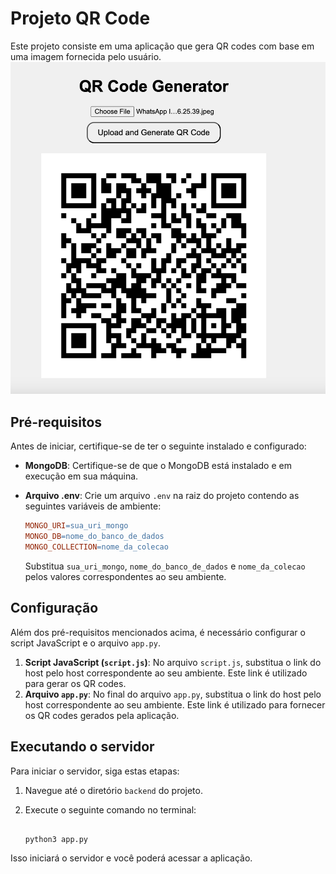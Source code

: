 # Projeto QR Code

Este projeto consiste em uma aplicação que gera QR codes com base em uma imagem fornecida pelo usuário.
![screenshot](backend/temp/Screenshot_2024-06-25_at_14.25.00.png)

## Pré-requisitos

Antes de iniciar, certifique-se de ter o seguinte instalado e configurado:

- **MongoDB**: Certifique-se de que o MongoDB está instalado e em execução em sua máquina.
- **Arquivo .env**: Crie um arquivo `.env` na raiz do projeto contendo as seguintes variáveis de ambiente:
    
    ```makefile
    MONGO_URI=sua_uri_mongo
    MONGO_DB=nome_do_banco_de_dados
    MONGO_COLLECTION=nome_da_colecao
    
    ```
    
    Substitua `sua_uri_mongo`, `nome_do_banco_de_dados` e `nome_da_colecao` pelos valores correspondentes ao seu ambiente.
    

## Configuração

Além dos pré-requisitos mencionados acima, é necessário configurar o script JavaScript e o arquivo `app.py`.

1. **Script JavaScript (`script.js`)**: No arquivo `script.js`, substitua o link do host pelo host correspondente ao seu ambiente. Este link é utilizado para gerar os QR codes.
2. **Arquivo `app.py`**: No final do arquivo `app.py`, substitua o link do host pelo host correspondente ao seu ambiente. Este link é utilizado para fornecer os QR codes gerados pela aplicação.

## Executando o servidor

Para iniciar o servidor, siga estas etapas:

1. Navegue até o diretório `backend` do projeto.
2. Execute o seguinte comando no terminal:
    
    ```

    python3 app.py
    
    ```
    

Isso iniciará o servidor e você poderá acessar a aplicação.